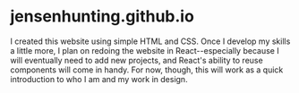 # jensenhunting.github.io

I created this website using simple HTML and CSS. Once I develop my skills a little more, I plan on redoing the website in React--especially because I will eventually need to add new projects, and React's ability to reuse components will come in handy. For now, though, this will work as a quick introduction to who I am and my work in design. 
